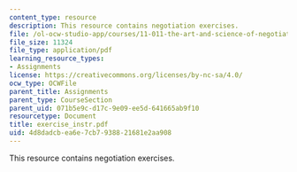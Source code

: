 ```yaml
---
content_type: resource
description: This resource contains negotiation exercises.
file: /ol-ocw-studio-app/courses/11-011-the-art-and-science-of-negotiation-spring-2006/4d8dadcbea6e7cb7938821681e2aa908_exercise_instr.pdf
file_size: 11324
file_type: application/pdf
learning_resource_types:
- Assignments
license: https://creativecommons.org/licenses/by-nc-sa/4.0/
ocw_type: OCWFile
parent_title: Assignments
parent_type: CourseSection
parent_uid: 071b5e9c-d17c-9e09-ee5d-641665ab9f10
resourcetype: Document
title: exercise_instr.pdf
uid: 4d8dadcb-ea6e-7cb7-9388-21681e2aa908
---
```

This resource contains negotiation exercises.